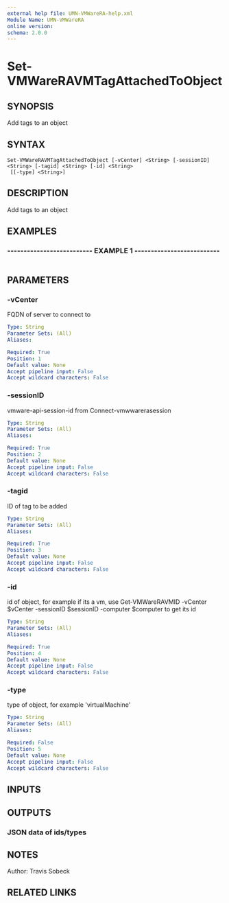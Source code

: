 ```yaml
---
external help file: UMN-VMWareRA-help.xml
Module Name: UMN-VMWareRA
online version: 
schema: 2.0.0
---
```


# Set-VMWareRAVMTagAttachedToObject

## SYNOPSIS
Add tags to an object

## SYNTAX

```
Set-VMWareRAVMTagAttachedToObject [-vCenter] <String> [-sessionID] <String> [-tagid] <String> [-id] <String>
 [[-type] <String>]
```

## DESCRIPTION
Add tags to an object

## EXAMPLES

### -------------------------- EXAMPLE 1 --------------------------
```

```

## PARAMETERS

### -vCenter
FQDN of server to connect to

```yaml
Type: String
Parameter Sets: (All)
Aliases: 

Required: True
Position: 1
Default value: None
Accept pipeline input: False
Accept wildcard characters: False
```

### -sessionID
vmware-api-session-id from Connect-vmwwarerasession

```yaml
Type: String
Parameter Sets: (All)
Aliases: 

Required: True
Position: 2
Default value: None
Accept pipeline input: False
Accept wildcard characters: False
```

### -tagid
ID of tag to be added

```yaml
Type: String
Parameter Sets: (All)
Aliases: 

Required: True
Position: 3
Default value: None
Accept pipeline input: False
Accept wildcard characters: False
```

### -id
id of object, for example if its a vm, use Get-VMWareRAVMID -vCenter $vCenter -sessionID $sessionID -computer $computer to get its id

```yaml
Type: String
Parameter Sets: (All)
Aliases: 

Required: True
Position: 4
Default value: None
Accept pipeline input: False
Accept wildcard characters: False
```

### -type
type of object, for example 'virtualMachine'

```yaml
Type: String
Parameter Sets: (All)
Aliases: 

Required: False
Position: 5
Default value: None
Accept pipeline input: False
Accept wildcard characters: False
```

## INPUTS

## OUTPUTS

### JSON data of ids/types

## NOTES
Author: Travis Sobeck

## RELATED LINKS

